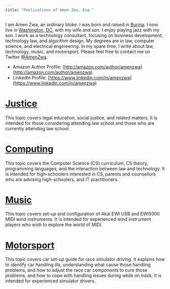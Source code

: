 ```yaml
---
title: "Publications of Amen Zwa, Esq."
---
```


I am Amen Zwa, an ordinary bloke. I was born and raised in [Burma](https://en.wikipedia.org/wiki/Myanmar). I now live in [Washington, DC](https://en.wikipedia.org/wiki/Washington,_D.C.), with my wife and son. I enjoy playing jazz with my son. I work as a technology consultant, focusing on business development, technology law, and algorithm design. My degrees are in law, computer science, and electrical engineering. In my spare time, I write about law, technology, music, and motorsport. Please feel free to contact me on Twitter [@AmenZwa](https://twitter.com/amenzwa).

- Amazon Author Profile: [http://amazon.com/author/amenzwa](http://amazon.com/author/amenzwa)
- LinkedIn Profile: [https://www.linkedin.com/in/amenzwa](https://www.linkedin.com/in/amenzwa)

# [Justice](justice/index.md)

This topic covers legal education, social justice, and related matters. It is intended for those considering attending law school and those who are currently attending law school.

# [Computing](computing/index.md)

This topic covers the Computer Science (CS) curriculum, CS theory, programming languages, and the interaction between law and technology. It is intended for high-schoolers interested in CS, parents and counsellors who are advising high-schoolers, and IT practitioners.

# [Music](music/index.md)

This topic covers set-up and configuration of Akai EWI USB and EWI5000 MIDI wind instruments. It is intended for experienced wind instrument players who wish to explore the world of MIDI.

# [Motorsport](motorsport/index.md)

This topic covers car set-up guide for race simulator driving. It explains how to identify car handling ills, understanding what cause those handling problems, and how to adjust the race car components to cure those problems, and how to cope with handling issues during while on track. It is intended for experienced simulator drivers.


